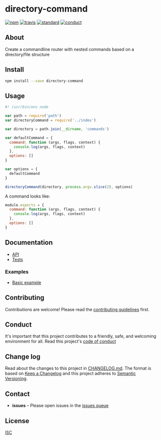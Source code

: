 # directory-command
[![npm][npm-image]][npm-url]
[![travis][travis-image]][travis-url]
[![standard][standard-image]][standard-url]
[![conduct][conduct]][conduct-url]

[npm-image]: https://img.shields.io/npm/v/directory-command.svg?style=flat-square
[npm-url]: https://www.npmjs.com/package/directory-command
[travis-image]: https://img.shields.io/travis/sethvincent/directory-command.svg?style=flat-square
[travis-url]: https://travis-ci.org/sethvincent/directory-command
[standard-image]: https://img.shields.io/badge/code%20style-standard-brightgreen.svg?style=flat-square
[standard-url]: http://npm.im/standard
[conduct]: https://img.shields.io/badge/code%20of%20conduct-contributor%20covenant-green.svg?style=flat-square
[conduct-url]: CONDUCT.md

## About

Create a commandline router with nested commands based on a directory/file structure

## Install

```sh
npm install --save directory-command
```

## Usage

```js
#! /usr/bin/env node

var path = require('path')
var directoryCommand = require('../index')

var directory = path.join(__dirname, 'commands')

var defaultCommand = {
  command: function (args, flags, context) {
    console.log(args, flags, context)
  },
  options: []
}

var options = {
  defaultCommand
}

directoryCommand(directory, process.argv.slice(2), options)
```

A command looks like:

```js
module.exports = {
  command: function (args, flags, context) {
    console.log(args, flags, context)
  },
  options: []
}
```

## Documentation
- [API](docs/api.md)
- [Tests](tests/)

### Examples
- [Basic example](examples/basic-usage.js)

## Contributing

Contributions are welcome! Please read the [contributing guidelines](CONTRIBUTING.md) first.

## Conduct

It's important that this project contributes to a friendly, safe, and welcoming environment for all. Read this project's [code of conduct](CONDUCT.md)

## Change log

Read about the changes to this project in [CHANGELOG.md](CHANGELOG.md). The format is based on [Keep a Changelog](http://keepachangelog.com/) and this project adheres to [Semantic Versioning](http://semver.org/).

## Contact

- **issues** – Please open issues in the [issues queue](https://github.com/sethvincent/directory-command/issues)

## License

[ISC](LICENSE.md)
